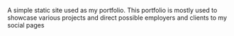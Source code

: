 A simple static site used as my portfolio. This portfolio is mostly used to showcase various projects and direct possible 
employers and clients to my social pages
